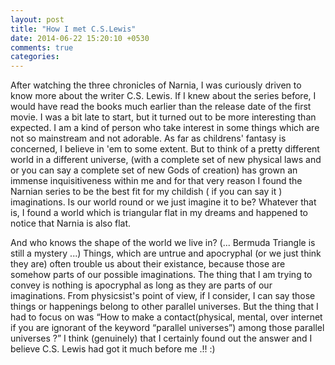 ```yaml
---
layout: post
title: "How I met C.S.Lewis"
date: 2014-06-22 15:20:10 +0530
comments: true
categories: 
---
```

After watching the three chronicles of Narnia, I was curiously driven to know more about the writer C.S. Lewis. If I knew about the series before, I would have read the books much earlier than the release date of the first movie. I was a bit late to start, but it turned out to be more interesting than expected. I am a kind of person who take interest in some things which are not so mainstream and not adorable. As far as childrens' fantasy is concerned, I believe in 'em to some extent. But to think of a pretty different world in a different universe, (with a complete set of new physical laws and or you can say a complete set of new Gods of creation) has grown an immense inquisitiveness within me and for that very reason I found the Narnian series to be the best fit for my childish ( if you can say it ) imaginations. Is our world round or we just imagine it to be? Whatever that is, I found a world which is triangular flat in my dreams and happened to notice that Narnia is also flat.

And who knows the shape of the world we live in? (... Bermuda Triangle is still a mystery ...) Things, which are untrue and apocryphal (or we just think they are) often trouble us about their existance, because those are somehow parts of our possible imaginations. The thing that I am trying to convey is nothing is apocryphal as long as they are parts of our imaginations. From physicsist's point of view, if I consider, I can say those things or happenings belong to other parallel universes. But the thing that I had to focus on was “How to make a contact(physical, mental, over internet if you are ignorant of the keyword “parallel universes”) among those parallel universes ?” I think (genuinely) that I certainly found out the answer and I believe C.S. Lewis had got it much before me .!! :)

